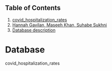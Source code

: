 ## Table of Contents
1. [covid_hospitalization_rates](#database)
1. [Hannah Gavilan, Maseeh Khan, Suhabe Sukhni](#author)
1. [Database description](#description)
# Database
covid_hospitalization_rates
